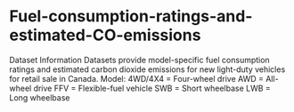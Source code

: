 # Fuel-consumption-ratings-and-estimated-CO-emissions
Dataset Information Datasets provide model-specific fuel consumption ratings and estimated carbon dioxide emissions for new light-duty vehicles for retail sale in Canada.  Model:  4WD/4X4 = Four-wheel drive AWD = All-wheel drive FFV = Flexible-fuel vehicle SWB = Short wheelbase LWB = Long wheelbase 
